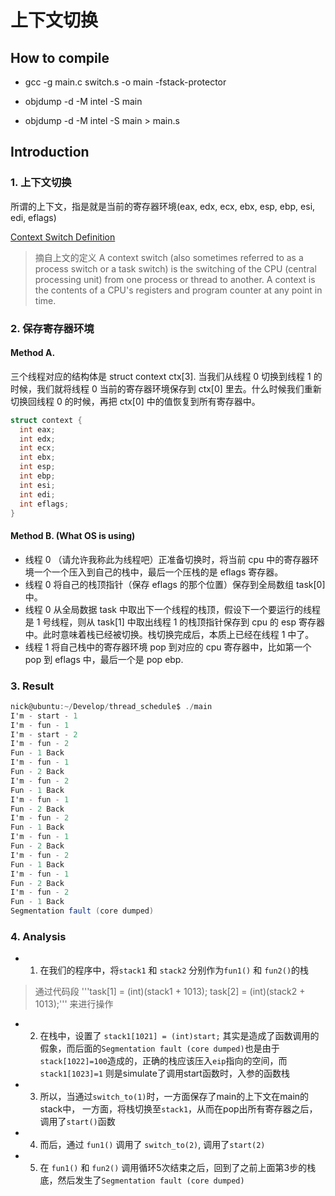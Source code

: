 # 上下文切换

## How to compile

- gcc -g main.c switch.s -o main -fstack-protector

- objdump -d -M intel -S main

- objdump -d -M intel -S main > main.s


## Introduction

### 1. 上下文切换

所谓的上下文，指是就是当前的寄存器环境(eax, edx, ecx, ebx, esp, ebp, esi, edi, eflags)


[Context Switch Definition](http://www.linfo.org/context_switch.html)
> 摘自上文的定义
> A context switch (also sometimes referred to as a process switch or a task switch) is the switching of the CPU (central processing unit) from one process or thread to another.
> A context is the contents of a CPU's registers and program counter at any point in time.



### 2. 保存寄存器环境

#### Method A.
三个线程对应的结构体是 struct context ctx[3]. 当我们从线程 0 切换到线程 1 的时候，我们就将线程 0 当前的寄存器环境保存到 ctx[0] 里去。什么时候我们重新切换回线程 0 的时候，再把 ctx[0] 中的值恢复到所有寄存器中。
```c
struct context {
  int eax;
  int edx;
  int ecx;
  int ebx;
  int esp;
  int ebp;
  int esi;
  int edi;
  int eflags;
}
```

#### Method B. (What OS is using)
- 线程 0 （请允许我称此为线程吧）正准备切换时，将当前 cpu 中的寄存器环境一个一个压入到自己的栈中，最后一个压栈的是 eflags 寄存器。
- 线程 0 将自己的栈顶指针（保存 eflags 的那个位置）保存到全局数组 task[0] 中。
- 线程 0 从全局数据 task 中取出下一个线程的栈顶，假设下一个要运行的线程是 1 号线程，则从 task[1] 中取出线程 1 的栈顶指针保存到 cpu 的 esp 寄存器中。此时意味着栈已经被切换。栈切换完成后，本质上已经在线程 1 中了。
- 线程 1 将自己栈中的寄存器环境 pop 到对应的 cpu 寄存器中，比如第一个 pop 到 eflags 中，最后一个是 pop ebp.

### 3. Result

```actionscript
nick@ubuntu:~/Develop/thread_schedule$ ./main
I'm - start - 1
I'm - fun - 1
I'm - start - 2
I'm - fun - 2
Fun - 1 Back
I'm - fun - 1
Fun - 2 Back
I'm - fun - 2
Fun - 1 Back
I'm - fun - 1
Fun - 2 Back
I'm - fun - 2
Fun - 1 Back
I'm - fun - 1
Fun - 2 Back
I'm - fun - 2
Fun - 1 Back
I'm - fun - 1
Fun - 2 Back
I'm - fun - 2
Fun - 1 Back
Segmentation fault (core dumped)
```

### 4. Analysis
- 1. 在我们的程序中，将`stack1` 和 `stack2` 分别作为`fun1()` 和 `fun2()`的栈
> 通过代码段 '''task[1] = (int)(stack1 + 1013);	task[2] = (int)(stack2 + 1013);'''
> 来进行操作

- 2. 在栈中，设置了 `stack1[1021] = (int)start;` 其实是造成了函数调用的假象，而后面的`Segmentation fault (core dumped)`也是由于`stack[1022]=100`造成的，正确的栈应该压入`eip`指向的空间，而`stack1[1023]=1` 则是simulate了调用start函数时，入参的函数栈

- 3. 所以，当通过`switch_to(1)`时，一方面保存了main的上下文在main的stack中， 一方面，将栈切换至`stack1`，从而在pop出所有寄存器之后，调用了`start()`函数

- 4. 而后，通过 `fun1()` 调用了 `switch_to(2)`, 调用了`start(2)`

- 5. 在 `fun1()` 和 `fun2()` 调用循环5次结束之后，回到了之前上面第3步的栈底，然后发生了`Segmentation fault (core dumped)`

